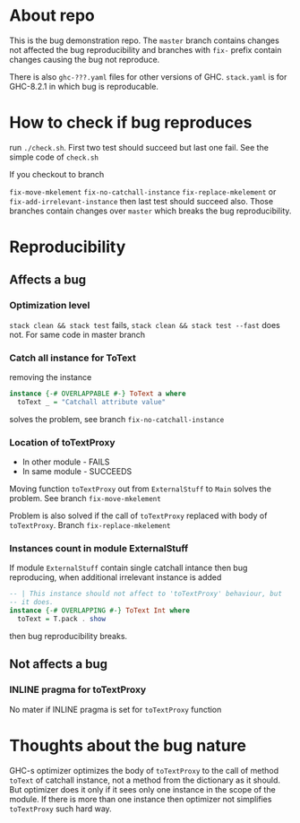 # About repo

This is the bug demonstration repo. The `master` branch contains
changes not affected the bug reproducibility and branches with `fix-`
prefix contain changes causing the bug not reproduce.

There is also `ghc-???.yaml` files for other versions of
GHC. `stack.yaml` is for GHC-8.2.1 in which bug is reproducable.

# How to check if bug reproduces

run `./check.sh`. First two test should succeed but last one fail. See
the simple code of `check.sh`

If you checkout to branch

`fix-move-mkelement` `fix-no-catchall-instance`
`fix-replace-mkelement` or `fix-add-irrelevant-instance` then last
test should succeed also. Those branches contain changes over `master`
which breaks the bug reproducibility.

# Reproducibility
## Affects a bug
### Optimization level

`stack clean && stack test` fails, `stack clean && stack test --fast`
does not. For same code in master branch

### Catch all instance for ToText

removing the instance

```haskell
instance {-# OVERLAPPABLE #-} ToText a where
  toText _ = "Catchall attribute value"
```

solves the problem, see branch `fix-no-catchall-instance`

### Location of toTextProxy

* In other module - FAILS
* In same module - SUCCEEDS

Moving function `toTextProxy` out from `ExternalStuff` to `Main`
solves the problem. See branch `fix-move-mkelement`

Problem is also solved if the call of `toTextProxy` replaced with body
of `toTextProxy`. Branch `fix-replace-mkelement`

### Instances count in module ExternalStuff

If module `ExternalStuff` contain single catchall intance then bug
reproducing, when additional irrelevant instance is added

``` haskell
-- | This instance should not affect to 'toTextProxy' behaviour, but
-- it does.
instance {-# OVERLAPPING #-} ToText Int where
  toText = T.pack . show
```

then bug reproducibility breaks.

## Not affects a bug

### INLINE pragma for toTextProxy

No mater if INLINE pragma is set for `toTextProxy` function

# Thoughts about the bug nature

GHC-s optimizer optimizes the body of `toTextProxy` to the call of
method `toText` of catchall instance, not a method from the dictionary
as it should. But optimizer does it only if it sees only one instance
in the scope of the module. If there is more than one instance then
optimizer not simplifies `toTextProxy` such hard way.
